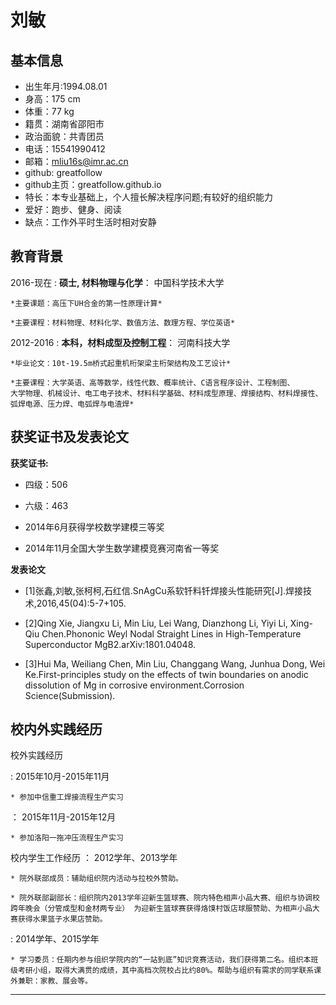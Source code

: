 刘敏
============

基本信息
----------------------------------------
* 出生年月:1994.08.01
* 身高：175 cm
* 体重：77 kg
* 籍贯：湖南省邵阳市
* 政治面貌：共青团员
* 电话：15541990412
* 邮箱：mliu16s@imr.ac.cn
* github: greatfollow
* github主页：greatfollow.github.io
* 特长：本专业基础上，个人擅长解决程序问题;有较好的组织能力
* 爱好：跑步、健身、阅读
* 缺点：工作外平时生活时相对安静

教育背景
---------
2016-现在
:   **硕士, 材料物理与化学**： 中国科学技术大学

	*主要课题：高压下UH合金的第一性原理计算*
    
	*主要课程：材料物理、材料化学、数值方法、数理方程、学位英语*

2012-2016
:   **本科，材料成型及控制工程**： 河南科技大学

	*毕业论文：10t-19.5m桥式起重机桁架梁主桁架结构及工艺设计*

	*主要课程：大学英语、高等数学，线性代数、概率统计、C语言程序设计、工程制图、
    大学物理、机械设计、电工电子技术、材料科学基础、材料成型原理、焊接结构、材料焊接性、
    弧焊电源、压力焊、电弧焊与电渣焊*

获奖证书及发表论文
----------

**获奖证书:**

* 四级：506

* 六级：463

* 2014年6月获得学校数学建模三等奖

* 2014年11月全国大学生数学建模竞赛河南省一等奖

**发表论文**

* [1]张鑫,刘敏,张柯柯,石红信.SnAgCu系软钎料钎焊接头性能研究[J].焊接技术,2016,45(04):5-7+105.

* [2]Qing Xie, Jiangxu Li, Min Liu, Lei Wang, Dianzhong Li, Yiyi Li, Xing-Qiu Chen.Phononic Weyl Nodal Straight Lines in High-Temperature Superconductor MgB2.arXiv:1801.04048.

* [3]Hui Ma, Weiliang Chen, Min Liu, Changgang Wang, Junhua Dong, Wei Ke.First-principles study on the effects of twin boundaries on anodic dissolution of Mg in corrosive environment.Corrosion Science(Submission).

校内外实践经历
--------------------

校外实践经历

:   2015年10月-2015年11月

	* 参加中信重工焊接流程生产实习

：  2015年11月-2015年12月

	* 参加洛阳一拖冲压流程生产实习

校内学生工作经历
：  2012学年、2013学年

	* 院外联部成员：辅助组织院内活动与拉校外赞助。

	* 院外联部副部长：组织院内2013学年迎新生篮球赛、院内特色相声小品大赛、组织与协调校跨年晚会（分管成型和金材两专业） 为迎新生篮球赛获得烙馍村饭店球服赞助、为相声小品大赛获得水果篮子水果店赞助。

:   2014学年、2015学年

	* 学习委员：任期内参与组织学院内的“一站到底”知识竞赛活动，我们获得第二名。组织本班级考研小组，取得大满贯的成绩，其中高档次院校占比约80%。帮助与组织有需求的同学联系课外兼职：家教、展会等。

----
